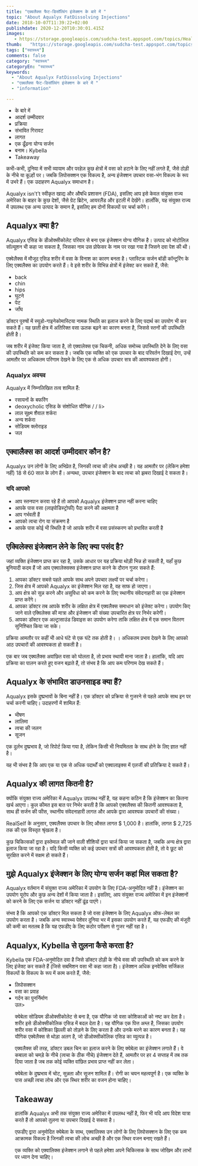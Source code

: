 ```yaml
---
title: "एक्वलैक्स फैट-डिसॉल्विंग इंजेक्शन के बारे में "
topic: "About Aqualyx FatDissolving Injections"
date: 2018-10-07T11:39:22+02:00
publishdate: 2020-12-20T10:30:01.415Z
images: 
   - https://storage.googleapis.com/sudcha-test.appspot.com/topics/Health/default-selection/7.jpg
thumb:   "https://storage.googleapis.com/sudcha-test.appspot.com/topics/Health/default-selection/thumb/7.jpg"
tags: ["स्वास्थ्य"]
comments: false
category: "स्वास्थ्य"
categoryEn: "स्वास्थ्य"
keywords: 
  - "About Aqualyx FatDissolving Injections"
  - "एक्वलैक्स फैट-डिसॉल्विंग इंजेक्शन के बारे में "
  - "information"

---
```

<ul> <li> के बारे में </li> <li> आदर्श उम्मीदवार </li> <li> प्रक्रिया </li> <li> संभावित गिरावट </li> <li> लागत </li> <li> एक ढूँढना योग्य सर्जन </li> <li> बनाम। Kybella </li> <li> Takeaway </li> </ul> <p> कभी-कभी, दुनिया में सभी व्यायाम और परहेज़ कुछ क्षेत्रों में वसा को हटाने के लिए नहीं लगते हैं, जैसे ठोड़ी के नीचे या कूल्हों पर। जबकि लिपोसक्शन एक विकल्प है, अन्य इंजेक्शन उपचार वसा-भंग विकल्प के रूप में उभरे हैं। एक उदाहरण Aqualyx समाधान है। </p> <p> Aqualyx isn’t’t स्वीकृत खाद्य और औषधि प्रशासन (FDA), इसलिए आप इसे केवल संयुक्त राज्य अमेरिका के बाहर के कुछ देशों, जैसे ग्रेट ब्रिटेन, आयरलैंड और इटली में देखेंगे। हालाँकि, यह संयुक्त राज्य में उपलब्ध एक अन्य उत्पाद के समान है, इसलिए हम दोनों विकल्पों पर चर्चा करेंगे। </p> <h2> Aqualyx क्या है? </h2> <p> Aqualyx एसिड के डीओक्सीकोलेट परिवार से बना एक इंजेक्शन योग्य यौगिक है। उत्पाद को मोटोलिज़ सॉल्यूशन भी कहा जा सकता है, जिसका नाम उस प्रोफेसर के नाम पर रखा गया है जिसने दवा पेश की थी। </p> <p> एक्वेलैक्स में मौजूद एसिड शरीर में वसा के विनाश का कारण बनता है। प्लास्टिक सर्जन बॉडी कॉन्टूरिंग के लिए एक्वलैक्स का उपयोग करते हैं। वे इसे शरीर के विभिन्न क्षेत्रों में इंजेक्ट कर सकते हैं, जैसे: </p> <ul> <li> back </li> <li> chin </li> <li> hips </li> <li> घुटने </li> <li> पेट </li> <li> जाँघ </li> </ul> <p> डॉक्टर पुरुषों में स्यूडो-गाइनेकोमास्टिया नामक स्थिति का इलाज करने के लिए पदार्थ का उपयोग भी कर सकते हैं। यह छाती क्षेत्र में अतिरिक्त वसा ऊतक बढ़ने का कारण बनता है, जिससे स्तनों की उपस्थिति होती है। </p> <p> जब शरीर में इंजेक्ट किया जाता है, तो एक्वालेक्स एक चिकनी, अधिक समोच्च उपस्थिति देने के लिए वसा की उपस्थिति को कम कर सकता है। जबकि एक व्यक्ति को एक उपचार के बाद परिवर्तन दिखाई देगा, उन्हें आमतौर पर अधिकतम परिणाम देखने के लिए एक से अधिक उपचार सत्र की आवश्यकता होगी। </p> <h3> Aqualyx अवयव </h3> <p> Aqualyx में निम्नलिखित तत्व शामिल हैं: </p> <ul> <li> रसायनों के बफरिंग </li> <li> deoxycholic एसिड के संशोधित यौगिक / / li> <li> लाल सूक्ष्म शैवाल शर्करा </li> <li> अन्य शर्करा </li> <li> सोडियम क्लोराइड </li> <li> जल </li> </ul> <h2> एक्वालैक्स का आदर्श उम्मीदवार कौन है? </h2> <p> Aqualyx उन लोगों के लिए अभिप्रेत है, जिनकी त्वचा की लोच अच्छी है। यह आमतौर पर (लेकिन हमेशा नहीं) 18 से 60 साल के लोग हैं। अन्यथा, उपचार इंजेक्शन के बाद त्वचा को झबरा दिखाई दे सकता है। </p> <h3> यदि आपको </h3> <ul> <li> आप स्तनपान करवा रहे हैं तो आपको Aqualyx इंजेक्शन प्राप्त नहीं करना चाहिए </li> <li> आपके पास वसा (लाइपोडिस्ट्रोफी) पैदा करने की अक्षमता है </li > <li> आप गर्भवती हैं </li> <li> आपको त्वचा रोग या संक्रमण है </li> <li> आपके पास कोई भी स्थिति है जो आपके शरीर में वसा प्रसंस्करण को प्रभावित करती है </li> </ul> <h2> एक्विलेक्स इंजेक्शन लेने के लिए क्या पसंद है? </H2> <p> जहां व्यक्ति इंजेक्शन प्राप्त कर रहा है, उसके आधार पर यह प्रक्रिया थोड़ी भिन्न हो सकती है, यहाँ कुछ बुनियादी कदम हैं जो आप एक्वालेक्सक्स इंजेक्शन प्राप्त करने के दौरान गुजर सकते हैं: </p> <ol > <li> आपका डॉक्टर सबसे पहले आपके साथ अपने उपचार लक्ष्यों पर चर्चा करेगा। </li> <li> जिस क्षेत्र में आपको Aqualyx का इंजेक्शन मिल रहा है, वह साफ हो जाएगा। </li> <li> आप क्षेत्र को सुन्न करने और असुविधा को कम करने के लिए स्थानीय संवेदनाहारी का एक इंजेक्शन प्राप्त करेंगे। </li> <li> आपका डॉक्टर तब आपके शरीर के लक्षित क्षेत्र में एक्वलैक्स समाधान को इंजेक्ट करेगा। उपयोग किए जाने वाले एक्विलेक्स की मात्रा और इंजेक्शन की संख्या उपचारित क्षेत्र पर निर्भर करेगी। </li> <li> आपका डॉक्टर एक अल्ट्रासाउंड डिवाइस का उपयोग करेगा ताकि लक्षित क्षेत्र में एक समान वितरण सुनिश्चित किया जा सके। </li> </ol> <p> प्रक्रिया आमतौर पर कहीं भी आधे घंटे से एक घंटे तक होती है। । अधिकतम प्रभाव देखने के लिए आपको आठ उपचारों की आवश्यकता हो सकती है। </p> <p> एक बार जब एक्वलैक्स अवांछित वसा को घोलता है, तो प्रभाव स्थायी माना जाता है। हालांकि, यदि आप प्रक्रिया का पालन करते हुए वजन बढ़ाते हैं, तो संभव है कि आप कम परिणाम देख सकते हैं। </p> <h2> Aqualyx के संभावित डाउनसाइड क्या हैं? </h2> <p> Aqualyx इसके दुष्प्रभावों के बिना नहीं है। एक डॉक्टर को प्रक्रिया से गुजरने से पहले आपके साथ इन पर चर्चा करनी चाहिए। उदाहरणों में शामिल हैं: </p> <ul> <li> भीषण </li> <li> लालिमा </li> <li> त्वचा की जलन </li> <li> सूजन </li> </ul> <p> एक दुर्लभ दुष्प्रभाव है, जो रिपोर्ट किया गया है, लेकिन किसी भी नियमितता के साथ होने के लिए ज्ञात नहीं है। </p> <p> यह भी संभव है कि आप एक या एक से अधिक पदार्थों को एक्वालाइक्स में एलर्जी की प्रतिक्रिया दे सकते हैं। </p> <h2> Aqualyx की लागत कितनी है? </h2> <p> क्योंकि संयुक्त राज्य अमेरिका में Aqualyx उपलब्ध नहीं है, यह कहना कठिन है कि इंजेक्शन का कितना खर्च आएगा। कुल कीमत इस बात पर निर्भर करती है कि आपको एक्वलैक्स की कितनी आवश्यकता है, साथ ही सर्जन की फीस, स्थानीय संवेदनाहारी लागत और आपके द्वारा आवश्यक उपचारों की संख्या। </p> <p> RealSelf के अनुसार, एक्वलैक्स उपचार के लिए औसत लागत $ 1,000 है। हालांकि, लागत $ 2,725 तक की एक विस्तृत श्रृंखला है। </p> <p> कुछ चिकित्सकों द्वारा इस्तेमाल की जाने वाली शीशियों द्वारा चार्ज किया जा सकता है, जबकि अन्य क्षेत्र द्वारा इलाज किया जा रहा है। यदि किसी व्यक्ति को कई उपचार सत्रों की आवश्यकता होती है, तो वे छूट को सुरक्षित करने में सक्षम हो सकते हैं। </p> <h2> मुझे Aqualyx इंजेक्शन के लिए योग्य सर्जन कहां मिल सकता है? </H2> <p> Aqualyx वर्तमान में संयुक्त राज्य अमेरिका में उपयोग के लिए FDA-अनुमोदित नहीं है। इंजेक्शन का उपयोग यूरोप और कुछ अन्य देशों में किया जाता है। इसलिए, आप संयुक्त राज्य अमेरिका में इन इंजेक्शनों को करने के लिए एक सर्जन या डॉक्टर नहीं ढूंढ पाएंगे। </p> <p> संभव है कि आपको एक डॉक्टर मिल सकता है जो वसा इंजेक्शन के लिए Aqualyx ऑफ-लेबल का उपयोग करता है। जबकि अन्य स्वास्थ्य पेशेवर दुनिया भर में इसका उपयोग करते हैं, यह एफडीए की मंजूरी की कमी का मतलब है कि यह एफडीए के लिए कठोर परीक्षण से गुजर नहीं रहा है। </p> <h2> Aqualyx, Kybella से तुलना कैसे करता है? </h2> <p> Kybella एक FDA-अनुमोदित दवा है जिसे डॉक्टर ठोड़ी के नीचे वसा की उपस्थिति को कम करने के लिए इंजेक्ट कर सकते हैं (जिसे सबमिशन वसा भी कहा जाता है)। इंजेक्शन अधिक इनवेसिव सर्जिकल विकल्पों के विकल्प के रूप में काम करते हैं, जैसे: </p> <ul> <li> लिपोसक्शन </li> <li> वसा का प्रवाह </​​li> <li> गर्दन का पुनर्निर्माण </li> </li> उल> <p> क्येबेला सोडियम डीओक्सीकोलेट से बना है, एक यौगिक जो वसा कोशिकाओं को नष्ट कर देता है। शरीर इसे डीओक्सीकोलिक एसिड में बदल देता है। यह यौगिक एक पित्त अम्ल है, जिसका उपयोग शरीर वसा में कोशिका झिल्ली को तोड़ने के लिए करता है और उनके मरने का कारण बनता है। यह यौगिक एक्वेलैक्स से थोड़ा अलग है, जो डीओक्सीकोलिक एसिड का व्युत्पन्न है। </p> <p> एक्वलैक्स की तरह, डॉक्टर डबल चिन का इलाज करने के लिए क्येबेला का इंजेक्शन लगाते हैं। वे कबाला को चमड़े के नीचे (त्वचा के ठीक नीचे) इंजेक्शन देते हैं, आमतौर पर हर 4 सप्ताह में तब तक दिया जाता है जब तक कोई व्यक्ति वांछित प्रभाव प्राप्त नहीं कर लेता। </p> <p> क्येबेला के दुष्प्रभाव में चोट, सुन्नता और सूजन शामिल हैं। रोगी का चयन महत्वपूर्ण है। एक व्यक्ति के पास अच्छी त्वचा लोच और एक स्थिर शरीर का वजन होना चाहिए। </p> <h2> Takeaway </h2> <p> हालांकि Aqualyx अभी तक संयुक्त राज्य अमेरिका में उपलब्ध नहीं है, फिर भी यदि आप विदेश यात्रा करते हैं तो आपको तुलना या उपचार दिखाई दे सकता है। </p> <p> एफडीए द्वारा अनुमोदित क्येबेला के साथ, एक्वालिक्स उन लोगों के लिए लिपोसक्शन के लिए एक कम आक्रामक विकल्प है जिनकी त्वचा की लोच अच्छी है और एक स्थिर वजन बनाए रखते हैं। </p> <p> एक व्यक्ति को एक्वालिक्स इंजेक्शन लगाने से पहले हमेशा अपने चिकित्सक के साथ जोखिम और लाभों पर ध्यान देना चाहिए। </P> 